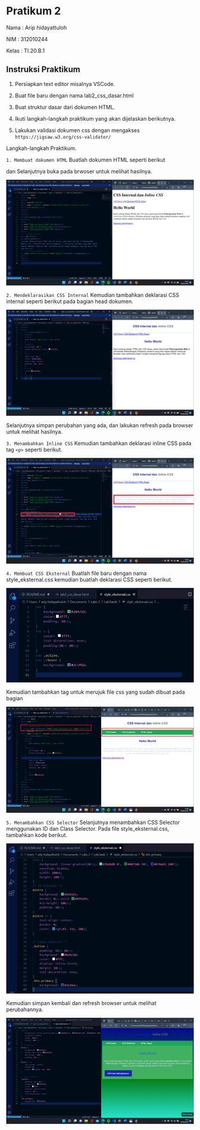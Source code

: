 # Pratikum 2

Nama    : Arip hidayattuloh

NIM     : 312010244

Kelas   : TI.20.B.1

## Instruksi Praktikum

1. Persiapkan text editor misalnya VSCode.

2. Buat file baru dengan nama lab2_css_dasar.html

3. Buat struktur dasar dari dokumen HTML.

4. Ikuti langkah-langkah praktikum yang akan dijelaskan berikutnya.

5. Lakukan validasi dokumen css dengan mengakses `https://jigsaw.w3.org/css-validator/`

Langkah-langkah Praktikum.


`1. Membuat dokumen HTML`
Buatlah dokumen HTML seperti berikut

dan Selanjutnya buka pada brwoser untuk melihat hasilnya.

![Gambar1](Screenshot/sc1.png)

`2. Mendeklarasikan CSS Internal`
Kemudian tambahkan deklarasi CSS internal seperti berikut pada bagian head dokumen.

![Gambar1](Screenshot/sc2.png)

Selanjutnya simpan perubahan yang ada, dan lakukan refresh pada browser untuk melihat
hasilnya.

`3. Menambahkan Inline CSS`
Kemudian tambahkan deklarasi inline CSS pada tag `<p>` seperti berikut.

![Gambar1](Screenshot/sc3.png)

`4. Membuat CSS Eksternal`
Buatlah file baru dengan nama style_eksternal.css kemudian buatlah deklarasi CSS seperti berikut.

![Gambar1](Screenshot/sc4.1.png)

Kemudian tambahkan tag <link> untuk merujuk file css yang sudah dibuat pada bagian <head>

![Gambar1](Screenshot/sc4.2.png)

`5. Menambahkan CSS Selector`
Selanjutnya menambahkan CSS Selector menggunakan ID dan Class Selector. Pada file
style_eksternal.css, tambahkan kode berikut.

![Gambar1](Screenshot/sc5.png)

Kemudian simpan kembali dan refresh browser untuk melihat perubahannya.

![Gambar1](Screenshot/sc6.png)